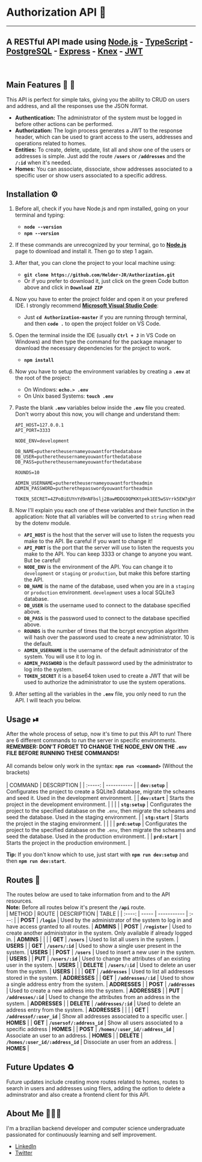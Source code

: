 # Authorization API 🔐
---
## A RESTful API made using [Node.js](https://nodejs.org/) - [TypeScript](https://www.typescriptlang.org/) - [PostgreSQL](https://www.postgresql.org/) - [Express](http://expressjs.com/) - [Knex](http://knexjs.org/) - [JWT](https://jwt.io/)
<br>

## Main Features 👥 🏡

This API is perfect for simple taks, giving you the ability to CRUD on users and address, and all the responses use the JSON format.
* **Authentication:** The administrator of the system must be logged in before other actions can be performed.
* **Authorization:** The login process generates a JWT to the response header, which can be used to grant access to the users, addresses and operations related to homes.
* **Entities:** To create, delete, update, list all and show one of the users or addresses is simple. Just add the route **`/users`** or **`/addresses`** and the **`/:id`** when it's needed.
* **Homes:** You can associate, dissociate, show addresses associated to a specific user or show users associated to a specific address.

## Installation ⚙
1. Before all, check if you have Node.js and npm installed, going on your terminal and typing:
    - **`node --version`**
    - **`npm --version`**
2. If these commands are unrecognized by your terminal, go to **[Node.js](https://nodejs.org/en/download/)** page to download and install it. Then go to step 1 again.
3. After that, you can clone the project to your local machine using:
    - **`git clone https://github.com/Helder-JR/Authorization.git`**
    - Or if you prefer to download it, just click on the green Code button above and click in **`Download ZIP`**
4. Now you have to enter the project folder and open it on your prefered IDE. I strongly recommend **[Microsoft Visual Studio Code](https://code.visualstudio.com/)**:
    - Just **`cd Authorization-master`** if you are running through terminal, and then **`code .`** to open the project folder on VS Code.
5. Open the terminal inside the IDE (usually **`Ctrl + J`** in VS Code on Windows) and then type the command for the package manager to download the necessary dependencies for the project to work.
    - **`npm install`**
6. Now you have to setup the environment variables by creating a **`.env`** at the root of the project:
    - On Windows: **`echo.> .env`**
    - On Unix based Systems: **`touch .env`**
7. Paste the blank **`.env`** variables below inside the **`.env`** file you created. Don't worry about this now, you will change and understand them:

    ```
    API_HOST=127.0.0.1
    API_PORT=3333

    NODE_ENV=development

    DB_NAME=putheretheusernameyouwantforthedatabase
    DB_USER=putheretheusernameyouwantforthedatabase
    DB_PASS=putheretheusernameyouwantforthedatabase

    ROUNDS=10

    ADMIN_USERNAME=putheretheusernameyouwantfortheadmin
    ADMIN_PASSWORD=putherethepasswordyouwantfortheadmin

    TOKEN_SECRET=4ZPoBiEUYnYd9nNFbslj2BawMDDG9QPKKtpek1EE5wSVrrk5EW7gbYEFJXHmM2PaWv6USy3VKdEBm+gG7imQtg==
    ```
8. Now I'll explain you each one of these variables and their function in the application: Note that all variables will be converted to `string` when read by the dotenv module.
    - **`API_HOST`** is the host that the server will use to listen the requests you make to the API. Be careful if you want to change it!
    - **`API_PORT`** is the port that the server will use to listen the requests you make to the API. You can keep 3333 or change to anyone you want. But be careful!
    - **`NODE_ENV`** is the environment of the API. You can change it to `development` or `staging` or `production`, but make this before starting the API.
    - **`DB_NAME`** is the name of the database, used when you are in a `staging` or `production` environment. `development` uses a local SQLite3 database.
    - **`DB_USER`** is the username used to connect to the database specified above.
    - **`DB_PASS`** is the password used to connect to the database specified above.
    - **`ROUNDS`** is the number of times that the bcrypt encryption algorithm will hash over the password used to create a new administrator. 10 is the default.
    - **`ADMIN_USERNAME`** is the username of the default administrator of the system. You will use it to log in.
    - **`ADMIN_PASSWORD`** is the default password used by the administrator to log into the system.
    - **`TOKEN_SECRET`** it is a base64 token used to create a JWT that will be used to authorize the administrator to use the system operations.
9. After setting all the variables in the **`.env`** file, you only need to run the API. I will teach you below.

## Usage ⏯
After the whole process of setup, now it's time to put this API to run! There are 6 different commands to run the server in specific environments.
<br>
**REMEMBER: DON'T FORGET TO CHANGE THE NODE_ENV ON THE `.env` FILE BEFORE RUNNING THESE COMMANDS!**
<br>
<br>
All comands below only work in the syntax: **`npm run <command>`** (Without the brackets)
<br>
<br>
| COMMAND | DESCRIPTION |
| :-----: | ----------- |
| **`dev:setup`** | Configurates the project to create a SQLite3 database, migrate the scheams and seed it. Used in the development environment. |
| **`dev:start`** | Starts the project in the development environment. |
|  |
| **`stg:setup`** | Configurates the project to the specified database on the `.env`, then migrate the scheams and seed the database. Used in the staging environment. |
| **`stg:start`** | Starts the project in the staging environment. |
|  |
| **`prd:setup`** | Configurates the project to the specified database on the `.env`, then migrate the scheams and seed the database. Used in the production environment. |
| **`prd:start`** | Starts the project in the production environment. |

**Tip:** If you don't know which to use, just start with **`npm run dev:setup`** and then **`npm run dev:start`**.

## Routes 🔄
The routes below are used to take information from and to the API resources.
<br>
**Note:** Before all routes below it's present the **`/api`** route.
<br>
| METHOD | ROUTE | DESCRIPTION | TABLE |
| :----: | ----- | ----------- | :---: |
| **POST** | **`/login`** | Used by the administrator of the system to log in and have access granted to all routes. | **ADMINS** |
| **POST** | **`/register`** | Used to create another administrator in the system. Only available if already logged in. | **ADMINS** |
|  |
| **GET** | **`/users`** | Used to list all users in the system. | **USERS** |
| **GET** | **`/users/:id`** | Used to show a single user present in the system. | **USERS** |
| **POST** | **`/users`** | Used to insert a new user in the system. | **USERS** |
| **PUT** | **`/users/:id`** | Used to change the attributes of an existing user in the system. | **USERS** |
| **DELETE** | **`/users/:id`** | Used to delete an user from the system. | **USERS** |
|  |
| **GET** | **`/addresses`** | Used to list all addresses stored in the system. | **ADDRESSES** |
| **GET** | **`/addresses/:id`** | Used to show a single address entry from the system. | **ADDRESSES** |
| **POST** | **`/addresses`** | Used to create a new address into the system. | **ADDRESSES** |
| **PUT** | **`/addresses/:id`** | Used to change the attributes from an address in the system. | **ADDRESSES** |
| **DELETE** | **`/addresses/:id`** | Used to delete an address entry from the system. | **ADDRESSES** |
|  |
| **GET** | **`/addressof/:user_id`** | Show all addresses associated to a specific user. | **HOMES** |
| **GET** | **`/usersof/:address_id`** | Show all users associated to a specific address | **HOMES** |
| **POST** | **`/homes/:user_id/:address_id`** | Associate an user to an address. | **HOMES** |
| **DELETE** | **`/homes/:user_id/:address_id`** | Dissociate an user from an address. | **HOMES** |

## Future Updates ♻
Future updates include creating more routes related to homes, routes to search in users and addresses using filers, adding the option to delete a adminstrator and also 
create a frontend client for this API.

## About Me 👨🏻‍💻
I'm a brazilian backend developer and computer science undergraduate passionated for continuously learning and self improvement.
<br>
- [LinkedIn](https://www.linkedin.com/in/heldercljr/)
- [Twitter](https://twitter.com/heldercljr)
